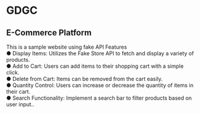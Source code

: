 # GDGC
## E-Commerce Platform
This is a sample website using fake API
Features</br>
● Display Items: Utilizes the Fake Store API to fetch and display a variety of products.</br>
● Add to Cart: Users can add items to their shopping cart with a simple click.</br>
● Delete from Cart: Items can be removed from the cart easily.</br>
● Quantity Control: Users can increase or decrease the quantity of items in their cart.</br>
● Search Functionality: Implement a search bar to filter products based on user input..</br>
